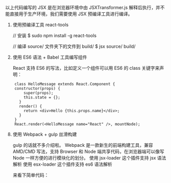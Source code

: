 以上代码编写的 JSX 是在浏览器环境中由 JSXTransformer.js 解释后执行，并不能直接用于生产环境，我们需要使用 JSX 预编译工具进行编译。 


1. 使用预编译工具 react-tools
    
    // 安装
    $ sudo npm install -g react-tools
    
    // 编译 source/ 文件夹下的文件到 build/
    $ jsx source/ build/


7. 使用 ES6 语法 + Babel 工具编写组件

    React 支持 ES6 的写法，比如定义一个组件可以用 ES6 的 class 关键字来声明：
```    
    class HelloMessage extends React.Component {
    constructor(props) {
        super(props);
        this.state = {};
      }
      render() {
        return <div>Hello {this.props.name}</div>;
      }
    }
    React.render(<HelloMessage name="React" />, mountNode);
```
8. 使用 Webpack + gulp 丝滑构建

    gulp 的话就不多介绍啦。
    Webpack 是一款新生的前端构建工具，兼容 AMD/CMD 写法，支持 Browser 和 Node 端共享代码，在浏览器端可以像写 Node 一样方便的进行模块化的划分。
    使用 jsx-loader 这个插件支持 jsx 语法解析
    使用 esx-loader 这个插件支持 es6 语法解析
    
    来看下简单代码：
    
    
    

    

